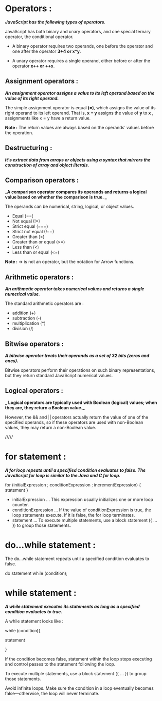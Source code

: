 # Operators :

**_JavaScript has the following types of operators._**

JavaScript has both binary and unary operators, and one special ternary operator, the conditional operator.

* A binary operator requires two operands, one before the operator and one after the operator  **3+4 or x*y**.

* A unary operator requires a single operand, either before or after the operator  **x++ or ++x**.

## Assignment operators :

**_An assignment operator assigns a value to its left operand based on the value of its right operand._**

The simple assignment operator is equal **(=)**, which assigns the value of its right operand to its left operand. That is, **x = y** assigns the value of **y** to **x** , assignments like x = y have a return value.

**Note :** The return values are always based on the operands’ values before the operation.

## Destructuring :

**_It's extract data from arrays or objects using a syntax that mirrors the construction of array and object literals._**

## Comparison operators :

**_A comparison operator compares its operands and returns a logical value based on whether the comparison is true. _**

The operands can be numerical, string, logical, or object values.

* Equal (==)
* Not equal (!=)
* Strict equal (===)
* Strict not equal (!==)
* Greater than (>)
* Greater than or equal (>=)
* Less than (<)
* Less than or equal (<=)

**Note :** => is not an operator, but the notation for Arrow functions.

## Arithmetic operators :

**_An arithmetic operator takes numerical values and returns a single numerical value._**

 The standard arithmetic operators are :
 * addition (+)
 * subtraction (-)
 * multiplication (*)
 * division (/)

 ## Bitwise operators :

**_A bitwise operator treats their operands as a set of 32 bits (zeros and ones)._**

Bitwise operators perform their operations on such binary representations, but they return standard JavaScript numerical values.

## Logical operators :
**_
Logical operators are typically used with Boolean (logical) values; when they are, they return a Boolean value._**

 However, the && and || operators actually return the value of one of the specified operands, so if these operators are used with non-Boolean values, they may return a non-Boolean value. 

/////

# for statement :

**_A for loop repeats until a specified condition evaluates to false. The JavaScript for loop is similar to the Java and C for loop._**

for (initialExpression ; conditionExpression ; incrementExpression)
 {
statement
 } 

 * initialExpression ... This expression usually initializes one or more loop counter.
 * conditionExpression ... If the value of conditionExpression is true, the loop statements execute. If it is false, the for loop terminates.
 * statement ... To execute multiple statements, use a block statement ({ ... }) to group those statements.
 

# do...while statement :
The do...while statement repeats until a specified condition evaluates to false.

do
  statement
while (condition);

# while statement :

**_A while statement executes its statements as long as a specified condition evaluates to true._**

 A while statement looks like :

 while (condition){
 
  statement

 }

 If the condition becomes false, statement within the loop stops executing and control passes to the statement following the loop.

 To execute multiple statements, use a block statement ({ ... }) to group those statements.


Avoid infinite loops. Make sure the condition in a loop eventually becomes false—otherwise, the loop will never terminate.

